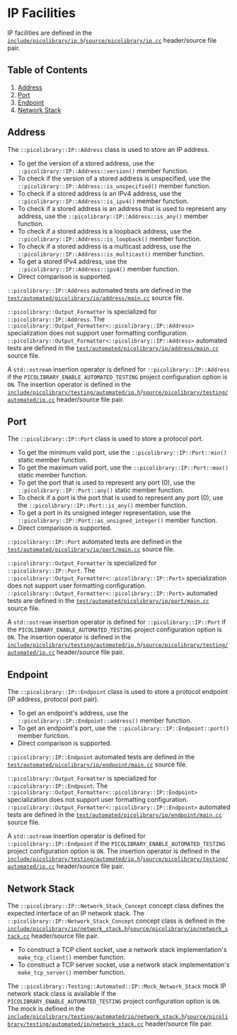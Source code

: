 # IP Facilities
IP facilities are defined in the
[`include/picolibrary/ip.h`](https://github.com/apcountryman/picolibrary/blob/main/include/picolibrary/ip.h)/[`source/picolibrary/ip.cc`](https://github.com/apcountryman/picolibrary/blob/main/source/picolibrary/ip.cc)
header/source file pair.

## Table of Contents
1. [Address](#address)
1. [Port](#port)
1. [Endpoint](#endpoint)
1. [Network Stack](#network-stack)

## Address
The `::picolibrary::IP::Address` class is used to store an IP address.
- To get the version of a stored address, use the `::picolibrary::IP::Address::version()`
  member function.
- To check if the version of a stored address is unspecified, use the
  `::picolibrary::IP::Address::is_unspecified()` member function.
- To check if a stored address is an IPv4 address, use the
  `::picolibrary::IP::Address::is_ipv4()` member function.
- To check if a stored address is an address that is used to represent any address, use
  the `::picolibrary::IP::Address::is_any()` member function.
- To check if a stored address is a loopback address, use the
  `::picolibrary::IP::Address::is_loopback()` member function.
- To check if a stored address is a multicast address, use the
  `::picolibrary::IP::Address::is_multicast()` member function.
- To get a stored IPv4 address, use the `::picolibrary::IP::Address::ipv4()` member
  function.
- Direct comparison is supported.

`::picolibrary::IP::Address` automated tests are defined in the
[`test/automated/picolibrary/ip/address/main.cc`](https://github.com/apcountryman/picolibrary/blob/main/test/automated/picolibrary/ip/address/main.cc)
source file.

`::picolibrary::Output_Formatter` is specialized for `::picolibrary::IP::Address`.
The `::picolibrary::Output_Formatter<::picolibrary::IP::Address>` specialization does not
support user formatting configuration.
`::picolibrary::Output_Formatter<::picolibrary::IP::Address>` automated tests are defined
in the
[`test/automated/picolibrary/ip/address/main.cc`](https://github.com/apcountryman/picolibrary/blob/main/test/automated/picolibrary/ip/address/main.cc)
source file.

A `std::ostream` insertion operator is defined for `::picolibrary::IP::Address` if the
`PICOLIBRARY_ENABLE_AUTOMATED_TESTING` project configuration option is `ON`.
The insertion operator is defined in the
[`include/picolibrary/testing/automated/ip.h`](https://github.com/apcountryman/picolibrary/blob/main/include/picolibrary/testing/automated/ip.h)/[`source/picolibrary/testing/automated/ip.cc`](https://github.com/apcountryman/picolibrary/blob/main/source/picolibrary/testing/automated/ip.cc)
header/source file pair.

## Port
The `::picolibrary::IP::Port` class is used to store a protocol port.
- To get the minimum valid port, use the `::picolibrary::IP::Port::min()` static member
  function.
- To get the maximum valid port, use the `::picolibrary::IP::Port::max()` static member
  function.
- To get the port that is used to represent any port (0), use the
  `::picolibrary::IP::Port::any()` static member function.
- To check if a port is the port that is used to represent any port (0), use the
  `::picolibrary::IP::Port::is_any()` member function.
- To get a port in its unsigned integer representation, use the
  `::picolibrary::IP::Port::as_unsigned_integer()` member function.
- Direct comparison is supported.

`::picolibrary::IP::Port` automated tests are defined in the
[`test/automated/picolibrary/ip/port/main.cc`](https://github.com/apcountryman/picolibrary/blob/main/test/automated/picolibrary/ip/port/main.cc)
source file.

`::picolibrary::Output_Formatter` is specialized for `::picolibrary::IP::Port`.
The `::picolibrary::Output_Formatter<::picolibrary::IP::Port>` specialization does not
support user formatting configuration.
`::picolibrary::Output_Formatter<::picolibrary::IP::Port>` automated tests are defined in
the
[`test/automated/picolibrary/ip/port/main.cc`](https://github.com/apcountryman/picolibrary/blob/main/test/automated/picolibrary/ip/port/main.cc)
source file.

A `std::ostream` insertion operator is defined for `::picolibrary::IP::Port` if the
`PICOLIBRARY_ENABLE_AUTOMATED_TESTING` project configuration option is `ON`.
The insertion operator is defined in the
[`include/picolibrary/testing/automated/ip.h`](https://github.com/apcountryman/picolibrary/blob/main/include/picolibrary/testing/automated/ip.h)/[`source/picolibrary/testing/automated/ip.cc`](https://github.com/apcountryman/picolibrary/blob/main/source/picolibrary/testing/automated/ip.cc)
header/source file pair.

## Endpoint
The `::picolibrary::IP::Endpoint` class is used to store a protocol endpoint (IP address,
protocol port pair).
- To get an endpoint's address, use the `::picolibrary::IP::Endpoint::address()` member
  function.
- To get an endpoint's port, use the `::picolibrary::IP::Endpoint::port()` member
  function.
- Direct comparison is supported.

`::picolibrary::IP::Endpoint` automated tests are defined in the
[`test/automated/picolibrary/ip/endpoint/main.cc`](https://github.com/apcountryman/picolibrary/blob/main/test/automated/picolibrary/ip/endpoint/main.cc)
source file.

`::picolibrary::Output_Formatter` is specialized for `::picolibrary::IP::Endpoint`.
The `::picolibrary::Output_Formatter<::picolibrary::IP::Endpoint>` specialization does not
support user formatting configuration.
`::picolibrary::Output_Formatter<::picolibrary::IP::Endpoint>` automated tests are defined
in the
[`test/automated/picolibrary/ip/endpoint/main.cc`](https://github.com/apcountryman/picolibrary/blob/main/test/automated/picolibrary/ip/endpoint/main.cc)
source file.

A `std::ostream` insertion operator is defined for `::picolibrary::IP::Endpoint` if the
`PICOLIBRARY_ENABLE_AUTOMATED_TESTING` project configuration option is `ON`.
The insertion operator is defined in the
[`include/picolibrary/testing/automated/ip.h`](https://github.com/apcountryman/picolibrary/blob/main/include/picolibrary/testing/automated/ip.h)/[`source/picolibrary/testing/automated/ip.cc`](https://github.com/apcountryman/picolibrary/blob/main/source/picolibrary/testing/automated/ip.cc)
header/source file pair.

## Network Stack
The `::picolibrary::IP::Network_Stack_Concept` concept class defines the expected
interface of an IP network stack.
The `::picolibrary::IP::Network_Stack_Concept` concept class is defined in the
[`include/picolibrary/ip/network_stack.h`](https://github.com/apcountryman/picolibrary/blob/main/include/picolibrary/ip/network_stack.h)/[`source/picolibrary/ip/network_stack.cc`](https://github.com/apcountryman/picolibrary/blob/main/source/picolibrary/ip/network_stack.cc)
header/source file pair.
- To construct a TCP client socket, use a network stack implementation's
  `make_tcp_client()` member function.
- To construct a TCP server socket, use a network stack implementation's
  `make_tcp_server()` member function.

The `::picolibrary::Testing::Automated::IP::Mock_Network_Stack` mock IP network stack
class is available if the `PICOLIBRARY_ENABLE_AUTOMATED_TESTING` project configuration
option is `ON`.
The mock is defined in the
[`include/picolibrary/testing/automated/ip/network_stack.h`](https://github.com/apcountryman/picolibrary/blob/main/include/picolibrary/testing/automated/ip/network_stack.h)/[`source/picolibrary/testing/automated/ip/network_stack.cc`](https://github.com/apcountryman/picolibrary/blob/main/source/picolibrary/testing/automated/ip/network_stack.cc)
header/source file pair.

